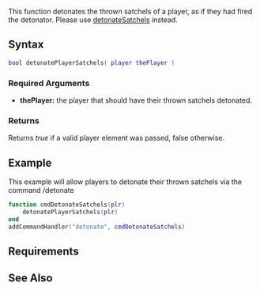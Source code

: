 This function detonates the thrown satchels of a player, as if they had fired the detonator. Please use [detonateSatchels](/docs/detonatesatchels.md "wikilink") instead.

Syntax
------

``` lua
bool detonatePlayerSatchels( player thePlayer )         
```

### Required Arguments

-   **thePlayer:** the player that should have their thrown satchels detonated.

### Returns

Returns *true* if a valid player element was passed, false otherwise.

Example
-------

This example will allow players to detonate their thrown satchels via the command /detonate

``` lua
function cmdDetonateSatchels(plr)
    detonatePlayerSatchels(plr)
end
addCommandHandler("detonate", cmdDetonateSatchels)
```

Requirements
------------

See Also
--------
